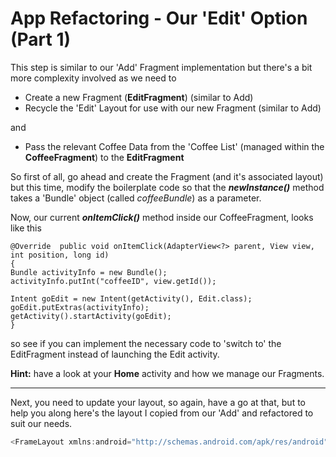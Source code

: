 
# App Refactoring - Our 'Edit' Option \(Part 1\)

This step is similar to our 'Add' Fragment implementation but there's a bit more complexity involved as we need to

* Create a new Fragment \(**EditFragment**\) \(similar to Add\)
* Recycle the 'Edit' Layout for use with our new Fragment \(similar to Add\)

and

* Pass the relevant Coffee Data from the 'Coffee List' \(managed within the **CoffeeFragment**\) to the **EditFragment**

So first of all, go ahead and create the Fragment \(and it's associated layout\) but this time, modify the boilerplate code so that the **_newInstance\(\)_** method takes a 'Bundle' object \(called _coffeeBundle_\) as a parameter.

Now, our current _**onItemClick\(\)**_ method inside our CoffeeFragment, looks like this

```
@Override  public void onItemClick(AdapterView<?> parent, View view, int position, long id) 
{    
Bundle activityInfo = new Bundle();    
activityInfo.putInt("coffeeID", view.getId());    

Intent goEdit = new Intent(getActivity(), Edit.class);
goEdit.putExtras(activityInfo);   
getActivity().startActivity(goEdit);  
}
```

so see if you can implement the necessary code to 'switch to' the EditFragment instead of launching the Edit activity.

**Hint:** have a look at your **Home** activity and how we manage our Fragments.

---

Next, you need to update your layout, so again, have a go at that, but to help you along here's the layout I copied from our 'Add' and refactored to suit our needs.

```JavaScript
<FrameLayout xmlns:android="http://schemas.android.com/apk/res/android" xmlns:tools="http://schemas.android.com/tools" android:layout_width="match_parent" android:layout_height="match_parent" tools:context="ie.cm.fragments.AddFragment"> <RelativeLayout android:layout_width="fill_parent" android:layout_height="wrap_content" android:gravity="center" android:layout_gravity="center_horizontal|bottom"> <LinearLayout android:id="@+id/linearLayout1" android:layout_width="match_parent" android:layout_height="wrap_content" android:orientation="vertical" android:paddingBottom="5dp" android:paddingLeft="10dp" android:paddingRight="10dp" android:paddingTop="5dp" > <TableLayout android:id="@+id/tableLayout1" android:layout_width="match_parent" android:layout_height="wrap_content" > <TableRow android:id="@+id/tableRow1" android:layout_width="wrap_content" android:layout_height="0dp" android:layout_weight="1" tools:ignore="UselessParent" > <TextView android:id="@+id/coffeeNameTextView" android:text="The Title" tools:ignore="HardcodedText" android:layout_width="310dp" android:textSize="24dp" android:textColor="@color/colorPrimary" android:layout_marginLeft="5dp" /> <ImageView android:id="@+id/favouriteImageView" android:layout_width="40dp" android:layout_height="40dp" android:src="@drawable/ic_favourite_off" tools:ignore="ContentDescription" android:onClick="toggle" /> </TableRow> </TableLayout> <TextView android:id="@+id/coffeeShopTextView" android:layout_width="match_parent" android:layout_height="wrap_content" android:text="The Description..." android:textColor="@color/bannerBGColor" tools:ignore="HardcodedText" android:textSize="18dp" android:layout_marginLeft="5dp" /> </LinearLayout> <TextView android:id="@+id/barTextView" style="@style/banner" android:layout_width="match_parent" android:layout_height="wrap_content" android:text="@string/coffeeDetailsLbl" android:layout_below="@+id/linearLayout1" android:layout_alignParentStart="true" /> <RatingBar android:id="@+id/coffeeRatingBar" android:layout_width="wrap_content" android:layout_height="wrap_content" android:numStars="5" android:rating="2" android:stepSize="1" android:progressTint="@color/bannerBGColor" android:layout_above="@+id/updateCoffeeBtn" android:layout_centerHorizontal="true" /> <EditText android:id="@+id/nameEditText" android:layout_width="200dp" android:layout_height="wrap_content" android:ems="10" android:inputType="textShortMessage" android:layout_below="@+id/barTextView" android:layout_alignStart="@+id/shopEditText"> <requestFocus /> </EditText> <EditText android:id="@+id/shopEditText" android:layout_width="200dp" android:layout_height="wrap_content" android:ems="10" android:inputType="textShortMessage" android:layout_alignTop="@+id/shopTextView" android:layout_alignEnd="@+id/coffeeRatingBar"> </EditText> <TextView android:id="@+id/ratingTextView" android:layout_width="wrap_content" android:layout_height="wrap_content" android:text="@string/coffeeRatingLbl" android:textColor="@color/appFontColor" android:textSize="18sp" android:layout_above="@+id/coffeeRatingBar" android:layout_alignStart="@+id/priceTextView" /> <TextView android:id="@+id/nameTextView" android:layout_width="60dp" android:layout_height="20dp" android:gravity="top" android:text="@string/coffeeNameLbl" android:textColor="@color/appFontColor" android:textSize="18sp" android:layout_below="@+id/barTextView" android:layout_toStartOf="@+id/nameEditText" android:layout_marginTop="2dp" /> <EditText android:id="@+id/priceEditText" android:layout_width="100dp" android:layout_height="wrap_content" android:ems="10" android:inputType="numberDecimal" android:layout_below="@+id/shopEditText" android:layout_alignStart="@+id/shopEditText" /> <TextView android:id="@+id/shopTextView" android:layout_width="wrap_content" android:layout_height="wrap_content" android:text="@string/coffeeShopLbl" android:textColor="@color/appFontColor" android:textSize="18sp" android:layout_below="@+id/nameEditText" android:layout_alignStart="@+id/nameTextView" /> <TextView android:id="@+id/priceTextView" android:layout_width="wrap_content" android:layout_height="wrap_content" android:text="@string/coffeePriceLbl" android:textColor="@color/appFontColor" android:textSize="18sp" android:layout_alignTop="@+id/priceEditText" android:layout_alignStart="@+id/shopTextView" /> <Button android:id="@+id/updateCoffeeBtn" style="@android:style/Holo.Light.ButtonBar" android:layout_width="match_parent" android:layout_height="wrap_content" android:drawableTop="@drawable/ic_save_coffee" android:text="@string/updateCoffeeBtnLbl" android:layout_alignParentBottom="true" android:layout_centerHorizontal="true" android:layout_marginBottom="38dp" /> </RelativeLayout></FrameLayout>
```

